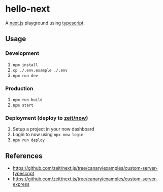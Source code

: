 # hello-next

A [next.js](https://github.com/zeit/next.js) playground using [typescript](https://github.com/microsoft/TypeScript).

## Usage

### Development

1. `npm install`
2. `cp ./.env.example ./.env`
3. `npm run dev`

### Production

1. `npm run build`
2. `npm start`

### Deployment (deploy to [zeit/now](https://zeit.co/now))

1. Setup a project in your now dashboard 
2. Login to now using `npx now login`
3. `npm run deploy`

## References

- https://github.com/zeit/next.js/tree/canary/examples/custom-server-typescript
- https://github.com/zeit/next.js/tree/canary/examples/custom-server-express